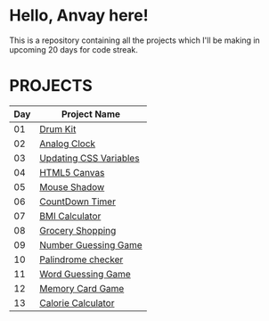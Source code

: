 # Hello, Anvay here!
This is a repository containing all the projects which I'll be making in upcoming 20 days for code streak.
# PROJECTS
|Day|Project Name|
|-----|----------------|
|01|[Drum Kit](https://darkgraygigashockwave.github.io/DaysofCodeStreak/Day%201/)|
|02|[Analog Clock](https://darkgraygigashockwave.github.io/DaysofCodeStreak/Day%202/)|
|03|[Updating CSS Variables](https://darkgraygigashockwave.github.io/DaysofCodeStreak/Day%203/)|
|04|[HTML5 Canvas](https://darkgraygigashockwave.github.io/DaysofCodeStreak/Day%204/)|
|05|[Mouse Shadow](https://darkgraygigashockwave.github.io/DaysofCodeStreak/Day%205/)|
|06|[CountDown Timer](https://darkgraygigashockwave.github.io/DaysofCodeStreak/Day%206/)|
|07|[BMI Calculator](https://darkgraygigashockwave.github.io/DaysofCodeStreak/Day%207/)|
|08|[Grocery Shopping](https://darkgraygigashockwave.github.io/DaysofCodeStreak/Day%208/)|
|09|[Number Guessing Game](https://darkgraygigashockwave.github.io/DaysofCodeStreak/Day%209/)|
|10|[Palindrome checker](https://darkgraygigashockwave.github.io/DaysofCodeStreak/Day%2010/)|
|11|[Word Guessing Game](https://darkgraygigashockwave.github.io/DaysofCodeStreak/day%2011/)|
|12|[Memory Card Game](https://darkgraygigashockwave.github.io/DaysofCodeStreak/day%2012/)|
|13|[Calorie Calculator](https://darkgraygigashockwave.github.io/DaysofCodeStreak/day%2013/)|

